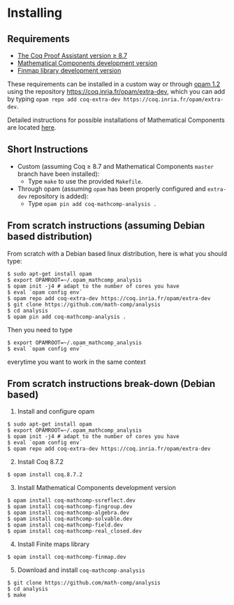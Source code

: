 # Installing

## Requirements
- [The Coq Proof Assistant version ≥ 8.7](https://coq.inria.fr)
- [Mathematical Components development version](https://github.com/math-comp/math-comp)
- [Finmap library development version](https://github.com/math-comp/finmap)

These requirements can be installed in a custom way or through [opam 1.2](https://opam.ocaml.org/) using the repository https://coq.inria.fr/opam/extra-dev, which you can add by typing `opam repo add coq-extra-dev https://coq.inria.fr/opam/extra-dev`.

Detailed instructions for possible installations of Mathematical Components are located [here](https://github.com/math-comp/math-comp/blob/master/INSTALL.md).

## Short Instructions
- Custom (assuming Coq ≥ 8.7 and Mathematical Components `master` branch have been installed):
  + Type `make` to use the provided `Makefile`.
- Through opam (assuming `opam` has been properly configured and `extra-dev` repository is added):
  + Type `opam pin add coq-mathcomp-analysis .`

## From scratch instructions (assuming Debian based distribution)
From scratch with a Debian based linux distribution, here is what you should type:
```
$ sudo apt-get install opam
$ export OPAMROOT=~/.opam_mathcomp_analysis
$ opam init -j4 # adapt to the number of cores you have
$ eval `opam config env`
$ opam repo add coq-extra-dev https://coq.inria.fr/opam/extra-dev
$ git clone https://github.com/math-comp/analysis
$ cd analysis
$ opam pin add coq-mathcomp-analysis .
```

Then you need to type
```
$ export OPAMROOT=~/.opam_mathcomp_analysis 
$ eval `opam config env`
```
everytime you want to work in the same context

## From scratch instructions break-down (Debian based)
1. Install and configure opam
```
$ sudo apt-get install opam
$ export OPAMROOT=~/.opam_mathcomp_analysis
$ opam init -j4 # adapt to the number of cores you have
$ eval `opam config env`
$ opam repo add coq-extra-dev https://coq.inria.fr/opam/extra-dev
```
2. Install Coq 8.7.2
```
$ opam install coq.8.7.2
```
3. Install Mathematical Components development version 
```
$ opam install coq-mathcomp-ssreflect.dev
$ opam install coq-mathcomp-fingroup.dev
$ opam install coq-mathcomp-algebra.dev
$ opam install coq-mathcomp-solvable.dev
$ opam install coq-mathcomp-field.dev
$ opam install coq-mathcomp-real_closed.dev
```
4. Install Finite maps library
```
$ opam install coq-mathcomp-finmap.dev
```
5. Download and install `coq-mathcomp-analysis`
```
$ git clone https://github.com/math-comp/analysis
$ cd analysis
$ make
```
